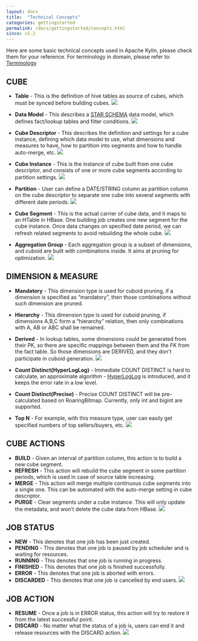 ```yaml
---
layout: docs
title:  "Technical Concepts"
categories: gettingstarted
permalink: /docs/gettingstarted/concepts.html
since: v1.2
---
```

 
Here are some basic technical concepts used in Apache Kylin, please check them for your reference.
For terminology in domain, please refer to: [Terminology](terminology.html)

## CUBE
* __Table__ - This is the definition of hive tables as source of cubes, which must be synced before building cubes.
![](/images/docs/concepts/DataSource.png)

* __Data Model__ - This describes a [STAR SCHEMA](https://en.wikipedia.org/wiki/Star_schema) data model, which defines fact/lookup tables and filter conditions.
![](/images/docs/concepts/DataModel.png)

* __Cube Descriptor__ - This describes the definition and settings for a cube instance, defining which data model to use, what dimensions and measures to have, how to partition into segments and how to handle auto-merge, etc.
![](/images/docs/concepts/CubeDesc.png)

* __Cube Instance__ - This is the instance of cube built from one cube descriptor, and consists of one or more cube segments according to partition settings.
![](/images/docs/concepts/CubeInstance.png)

* __Partition__ - User can define a DATE/STRING column as partition column on the cube descriptor to separate one cube into several segments with different date periods.
![](/images/docs/concepts/Partition.png)

* __Cube Segment__ - This is the actual carrier of cube data, and it maps to an HTable in HBase. One building job creates one new segment for the cube instance. Once data changes on specified date period, we can refresh related segments to avoid rebuilding the whole cube.
![](/images/docs/concepts/CubeSegment.png)

* __Aggregation Group__ - Each aggregation group is a subset of dimensions, and cuboid are built with combinations inside. It aims at pruning for optimization.
![](/images/docs/concepts/AggregationGroup.png)

## DIMENSION & MEASURE
* __Mandatory__ - This dimension type is used for cuboid pruning, if a dimension is specified as “mandatory”, then those combinations without such dimension are pruned.
* __Hierarchy__ - This dimension type is used for cuboid pruning, if dimensions A,B,C form a “hierarchy” relation, then only combinations with A, AB or ABC shall be remained. 
* __Derived__ - In lookup tables, some dimensions could be generated from their PK, so there are specific mappings between them and the FK from the fact table. So those dimensions are DERIVED, and they don't participate in cuboid generation.
![](/images/docs/concepts/Dimension.png)

* __Count Distinct(HyperLogLog)__ - Immediate COUNT DISTINCT is hard to calculate, an approximate algorithm - [HyperLogLog](https://en.wikipedia.org/wiki/HyperLogLog) is introduced, and it keeps the error rate in a low level. 
* __Count Distinct(Precise)__ - Precise COUNT DISTINCT will be pre-calculated based on RoaringBitmap. Currently, only int and bigint are supported.
* __Top N__ - For example, with this measure type, user can easily get specified numbers of top sellers/buyers, etc. 
![](/images/docs/concepts/Measure.png)

## CUBE ACTIONS
* __BUILD__ - Given an interval of partition column, this action is to build a new cube segment.
* __REFRESH__ - This action will rebuild the cube segment in some partition periods, which is used in case of source table increasing.
* __MERGE__ - This action will merge multiple continuous cube segments into a single one. This can be automated with the auto-merge setting in cube descriptor.
* __PURGE__ - Clear segments under a cube instance. This will only update the metadata, and won't delete the cube data from HBase.
![](/images/docs/concepts/CubeAction.png)

## JOB STATUS
* __NEW__ - This denotes that one job has been just created.
* __PENDING__ - This denotes that one job is paused by job scheduler and is waiting for resources.
* __RUNNING__ - This denotes that one job is running in progress.
* __FINISHED__ - This denotes that one job is finished successfully.
* __ERROR__ - This denotes that one job is aborted with errors.
* __DISCARDED__ - This denotes that one job is cancelled by end users.
![](/images/docs/concepts/Job.png)

## JOB ACTION
* __RESUME__ - Once a job is in ERROR status, this action will try to restore it from the latest successful point.
* __DISCARD__ - No matter what the status of a job is, users can end it and release resources with the DISCARD action.
![](/images/docs/concepts/JobAction.png)
